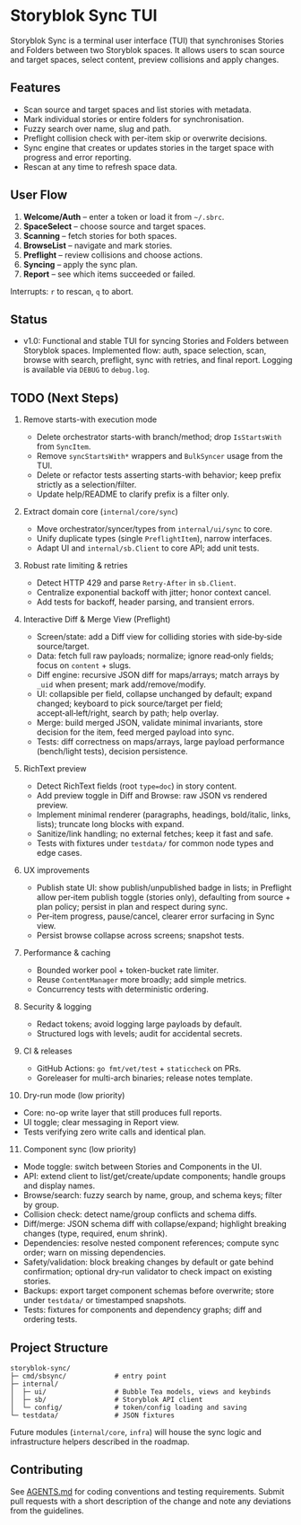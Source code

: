# Storyblok Sync TUI

Storyblok Sync is a terminal user interface (TUI) that synchronises Stories and Folders between two Storyblok spaces. It allows users to scan source and target spaces, select content, preview collisions and apply changes.

## Features

- Scan source and target spaces and list stories with metadata.
- Mark individual stories or entire folders for synchronisation.
- Fuzzy search over name, slug and path.
- Preflight collision check with per-item skip or overwrite decisions.
- Sync engine that creates or updates stories in the target space with progress and error reporting.
- Rescan at any time to refresh space data.

## User Flow

1. **Welcome/Auth** – enter a token or load it from `~/.sbrc`.
2. **SpaceSelect** – choose source and target spaces.
3. **Scanning** – fetch stories for both spaces.
4. **BrowseList** – navigate and mark stories.
5. **Preflight** – review collisions and choose actions.
6. **Syncing** – apply the sync plan.
7. **Report** – see which items succeeded or failed.

Interrupts: `r` to rescan, `q` to abort.

## Status

- v1.0: Functional and stable TUI for syncing Stories and Folders between Storyblok spaces. Implemented flow: auth, space selection, scan, browse with search, preflight, sync with retries, and final report. Logging is available via `DEBUG` to `debug.log`.

## TODO (Next Steps)

1) Remove starts-with execution mode
   - Delete orchestrator starts-with branch/method; drop `IsStartsWith` from `SyncItem`.
   - Remove `syncStartsWith*` wrappers and `BulkSyncer` usage from the TUI.
   - Delete or refactor tests asserting starts-with behavior; keep prefix strictly as a selection/filter.
   - Update help/README to clarify prefix is a filter only.

2) Extract domain core (`internal/core/sync`)
   - Move orchestrator/syncer/types from `internal/ui/sync` to core.
   - Unify duplicate types (single `PreflightItem`), narrow interfaces.
   - Adapt UI and `internal/sb.Client` to core API; add unit tests.

3) Robust rate limiting & retries
   - Detect HTTP 429 and parse `Retry-After` in `sb.Client`.
   - Centralize exponential backoff with jitter; honor context cancel.
   - Add tests for backoff, header parsing, and transient errors.

4) Interactive Diff & Merge View (Preflight)
   - Screen/state: add a Diff view for colliding stories with side‑by‑side source/target.
   - Data: fetch full raw payloads; normalize; ignore read‑only fields; focus on `content` + slugs.
   - Diff engine: recursive JSON diff for maps/arrays; match arrays by `_uid` when present; mark add/remove/modify.
   - UI: collapsible per field, collapse unchanged by default; expand changed; keyboard to pick source/target per field; accept‑all‑left/right, search by path; help overlay.
   - Merge: build merged JSON, validate minimal invariants, store decision for the item, feed merged payload into sync.
   - Tests: diff correctness on maps/arrays, large payload performance (bench/light tests), decision persistence.

5) RichText preview
   - Detect RichText fields (root `type=doc`) in story content.
   - Add preview toggle in Diff and Browse: raw JSON vs rendered preview.
   - Implement minimal renderer (paragraphs, headings, bold/italic, links, lists); truncate long blocks with expand.
   - Sanitize/link handling; no external fetches; keep it fast and safe.
   - Tests with fixtures under `testdata/` for common node types and edge cases.

6) UX improvements
   - Publish state UI: show publish/unpublished badge in lists; in Preflight allow per‑item publish toggle (stories only), defaulting from source + plan policy; persist in plan and respect during sync.
   - Per‑item progress, pause/cancel, clearer error surfacing in Sync view.
   - Persist browse collapse across screens; snapshot tests.

7) Performance & caching
   - Bounded worker pool + token-bucket rate limiter.
   - Reuse `ContentManager` more broadly; add simple metrics.
   - Concurrency tests with deterministic ordering.

8) Security & logging
   - Redact tokens; avoid logging large payloads by default.
   - Structured logs with levels; audit for accidental secrets.

9) CI & releases
   - GitHub Actions: `go fmt/vet/test` + `staticcheck` on PRs.
   - Goreleaser for multi-arch binaries; release notes template.

10) Dry-run mode (low priority)
   - Core: no-op write layer that still produces full reports.
   - UI toggle; clear messaging in Report view.
   - Tests verifying zero write calls and identical plan.

11) Component sync (low priority)
   - Mode toggle: switch between Stories and Components in the UI.
   - API: extend client to list/get/create/update components; handle groups and display names.
   - Browse/search: fuzzy search by name, group, and schema keys; filter by group.
   - Collision check: detect name/group conflicts and schema diffs.
   - Diff/merge: JSON schema diff with collapse/expand; highlight breaking changes (type, required, enum shrink).
   - Dependencies: resolve nested component references; compute sync order; warn on missing dependencies.
   - Safety/validation: block breaking changes by default or gate behind confirmation; optional dry‑run validator to check impact on existing stories.
   - Backups: export target component schemas before overwrite; store under `testdata/` or timestamped snapshots.
   - Tests: fixtures for components and dependency graphs; diff and ordering tests.

## Project Structure

```
storyblok-sync/
├─ cmd/sbsync/            # entry point
├─ internal/
│  ├─ ui/                 # Bubble Tea models, views and keybinds
│  ├─ sb/                 # Storyblok API client
│  └─ config/             # token/config loading and saving
└─ testdata/              # JSON fixtures
```

Future modules (`internal/core`, `infra`) will house the sync logic and infrastructure helpers described in the roadmap.

## Contributing

See [AGENTS.md](AGENTS.md) for coding conventions and testing requirements. Submit pull requests with a short description of the change and note any deviations from the guidelines.
